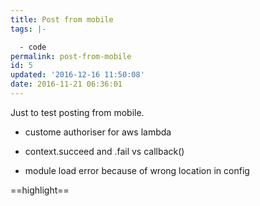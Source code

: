 ```yaml
---
title: Post from mobile
tags: |-

  - code
permalink: post-from-mobile
id: 5
updated: '2016-12-16 11:50:08'
date: 2016-11-21 06:36:01
---
```


Just to test posting from mobile.

* custome authoriser for aws lambda

* context.succeed and .fail vs callback()

* module load error because of wrong location in config

==highlight==